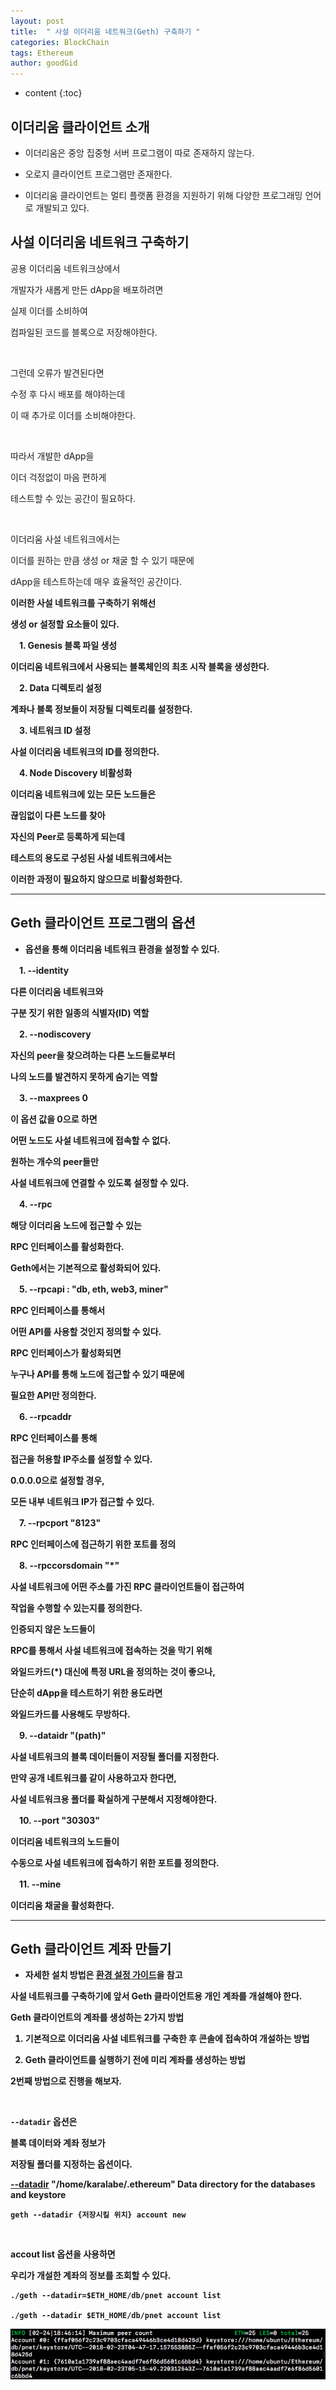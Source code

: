 ```yaml
---
layout: post
title:  " 사설 이더리움 네트워크(Geth) 구축하기 "
categories: BlockChain
tags: Ethereum
author: goodGid
---
```

* content
{:toc}

## 이더리움 클라이언트 소개

* 이더리움은 중앙 집중형 서버 프로그램이 따로 존재하지 않는다.

* 오로지 클라이언트 프로그램만 존재한다.

* 이더리움 클라이언트는 멀티 플랫폼 환경을 지원하기 위해 다양한 프로그래밍 언어로 개발되고 있다.









## 사설 이더리움 네트워크 구축하기

공용 이더리움 네트워크상에서 

개발자가 새롭게 만든 dApp을 배포하려면

실제 이더를 소비하여 

컴파일된 코드를 블록으로 저장해야한다.

<br>

그런데 오류가 발견된다면 

수정 후 다시 배포를 해야하는데 

이 때 추가로 이더를 소비해야한다.

<br>

따라서 개발한 dApp을 

이더 걱정없이 마음 편하게

테스트할 수 있는 공간이 필요하다.

<br>

이더리움 사설 네트워크에서는 

이더를 원하는 만큼 생성 or 채굴 할 수 있기 때문에

dApp을 테스트하는데 매우 효율적인 공간이다.

<b>

이러한 사설 네트워크를 구축하기 위해선

생성 or 설정할 요소들이 있다.

　1. Genesis 블록 파일 생성 

이더리움 네트워크에서 사용되는 블록체인의 최초 시작 블록을 생성한다.

　2. Data 디렉토리 설정

계좌나 블록 정보들이 저장될 디렉토리를 설정한다.

　3. 네트워크 ID 설정

사설 이더리움 네트워크의 ID를 정의한다.

　4. Node Discovery 비활성화

이더리움 네트워크에 있는 모든 노드들은

끊임없이 다른 노드를 찾아 

자신의 Peer로 등록하게 되는데

테스트의 용도로 구성된 사설 네트워크에서는

이러한 과정이 필요하지 않으므로 비활성화한다.


---

## Geth 클라이언트 프로그램의 옵션

* 옵션을 통해 이더리움 네트워크 환경을 설정할 수 있다.

　1. \--identity

다른 이더리움 네트워크와 

구분 짓기 위한 일종의 식별자(ID) 역할


　2. \--nodiscovery

자신의 peer을 찾으려하는 다른 노드들로부터

나의 노드를 발견하지 못하게 숨기는 역할

　3. \--maxprees 0

이 옵션 값을 0으로 하면 

어떤 노드도 사설 네트워크에 접속할 수 없다.

원하는 개수의 peer들만 

사설 네트워크에 연결할 수 있도록 설정할 수 있다.

　4. \--rpc

해당 이더리움 노드에 접근할 수 있는 

RPC 인터페이스를 활성화한다.

Geth에서는 기본적으로 활성화되어 있다.

　5. \--rpcapi : "db, eth, web3, miner"

RPC 인터페이스를 통해서 

어떤 API를 사용할 것인지 정의할 수 있다.

RPC 인터페이스가 활성화되면

누구나 API를 통해 노드에 접근할 수 있기 때문에

필요한 API만 정의한다.

　6. \--rpcaddr

RPC 인터페이스를 통해 

접근을 허용할 IP주소를 설정할 수 있다.

0.0.0.0으로 설정할 경우,

모든 내부 네트워크 IP가 접근할 수 있다.

　7. \--rpcport "8123"

RPC 인터페이스에 접근하기 위한 포트를 정의

　8. \--rpccorsdomain "*"

사설 네트워크에 어떤 주소를 가진 RPC 클라이언트들이 접근하여

작업을 수행할 수 있는지를 정의한다.

인증되지 않은 노드들이

RPC를 통해서 사설 네트워크에 접속하는 것을 막기 위해

와일드카드(*) 대신에 특정 URL을 정의하는 것이 좋으나,

단순히 dApp을 테스트하기 위한 용도라면 

와일드카드를 사용해도 무방하다.

　9. \--dataidr "(path)"

사설 네트워크의 블록 데이터들이 저장될 폴더를 지정한다.

만약 공개 네트워크를 같이 사용하고자 한다면,

사설 네트워크용 폴더를 확실하게 구분해서 지정해야한다.

　10. \--port "30303"

이더리움 네트워크의 노드들이

수동으로 사설 네트워크에 접속하기 위한 포트를 정의한다.

　11. \--mine

이더리움 채굴을 활성화한다.

---

## Geth 클라이언트 계좌 만들기

* 자세한 설치 방법은 [환경 설정 가이드](https://gist.github.com/goodGid/0067ca063bcdf9a5c5fdfac5b84cbf1f)을 참고


사설 네트워크를 구축하기에 앞서 Geth 클라이언트용 개인 계좌를 개설해야 한다.

Geth 클라이언트의 계좌를 생성하는 2가지 방법

1. 기본적으로 이더리움 사설 네트워크를 구축한 후 콘솔에 접속하여 개설하는 방법

2. Geth 클라이언트를 실행하기 전에 미리 계좌를 생성하는 방법

2번째 방법으로 진행을 해보자.

<br>

`--datadir` 옵션은 

블록 데이터와 계좌 정보가 

저장될 폴더를 지정하는 옵션이다.

[--datadir](https://github.com/ethereum/go-ethereum/wiki/Command-Line-Options) "/home/karalabe/.ethereum"  Data directory for the databases and keystore


```
geth --datadir {저장시킬 위치} account new
```


<br>

accout list 옵션을 사용하면

우리가 개설한 계좌의 정보를 조회할 수 있다.

```
./geth --datadir=$ETH_HOME/db/pnet account list

./geth --datadir $ETH_HOME/db/pnet account list
```



![](/assets/img/ethereum/eth_basic_build_dev_get_1.png)

 


